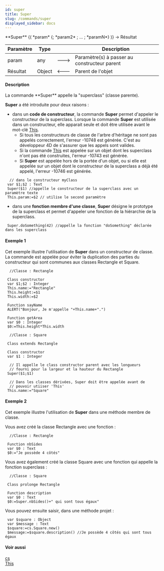 ```yaml
---
id: super
title: Super
slug: /commands/super
displayed_sidebar: docs
---
```


<!--REF #_command_.Super.Syntax-->**Super** {( *param* {; *param2* ; ... ; *paramN*} )} -> Résultat<!-- END REF-->
<!--REF #_command_.Super.Params-->
| Paramètre | Type |  | Description |
| --- | --- | --- | --- |
| param | any | &#x1F852; | Paramètre(s) à passer au constructeur parent |
| Résultat | Object | &#x1F850; | Parent de l'objet |

<!-- END REF-->

#### Description 

<!--REF #_command_.Super.Summary-->La commande **Super** appelle la "superclass" (classe parente).<!-- END REF--> 

**Super** a été introduite pour deux raisons : 

* dans un **code de constructeur**, la commande **Super** permet d'appeler le constructeur de la superclass. Lorsque la commande **Super** est utilisée dans un constructeur, elle apparait seule et doit être utilisée avant le mot-clé [This](this.md).
   * Si tous les constructeurs de classe de l'arbre d'héritage ne sont pas appelés correctement, l'erreur -10748 est générée. C'est au développeur 4D de s'assurer que les appels sont valides.
   * Si la commande [This](this.md) est appelée sur un objet dont les superclass n'ont pas été construites, l'erreur -10743 est générée.
   * Si **Super** est appelée hors de la portée d'un objet, ou si elle est appelée sur un objet dont le constructeur de la superclass a déjà été appelé, l'erreur -10746 est générée.

```4d
  // dans le constructeur myClass
 var $1;$2 : Text
 Super($1) //appelle le constructeur de la superclass avec un paramètre texte
 This.param:=$2 // utilise le second paramètre
```

* dans une **fonction membre d'une classe**, **Super** désigne le prototype de la superclass et permet d'appeler une fonction de la hiérarchie de la superclass.

```4d
 Super.doSomething(42) //appelle la fonction "doSomething" déclarée dans les superclass
```

#### Exemple 1 

Cet exemple illustre l'utilisation de **Super** dans un constructeur de classe. La commande est appelée pour éviter la duplication des parties du constructeur qui sont communes aux classes Rectangle et Square.

```4d
  //Classe : Rectangle
 
 Class constructor
 var $1;$2 : Integer
 This.name:="Rectangle"
 This.height:=$1
 This.width:=$2
 
 Function sayName
 ALERT("Bonjour, Je m'appelle "+This.name+".")
 
 Function getArea
 var $0 : Integer
 $0:=This.height*This.width
```

```4d
  //Classe : Square
 
 Class extends Rectangle
 
 Class constructor
 var $1 : Integer
 
  // Il appelle le class constructor parent avec les longueurs
  // fourni pour la largeur et la hauteur du Rectangle
 Super($1;$1)
 
  // Dans les classes dérivées, Super doit être appelée avant de 
  // pouvoir utiiser 'This'
 This.name:="Square"
```

#### Exemple 2 

Cet exemple illustre l'utilisation de **Super** dans une méthode membre de classe.

Vous avez créé la classe Rectangle avec une fonction :

```4d
  //Classe : Rectangle
 
 Function nbSides
 var $0 : Text
 $0:="Je possède 4 côtés"
```

Vous avez également créé la classe Square avec une fonction qui appelle la fonction superclass :

```4d
  //Classe : Square
 
 Class prolonge Rectangle
 
 Function description
 var $0 : Text
 $0:=Super.nbSides()+" qui sont tous égaux"
```

Vous pouvez ensuite saisir, dans une méthode projet :

```4d
 var $square : Object
 var $message : Text
 $square:=cs.Square.new()
 $message:=$square.description() //Je possède 4 côtés qui sont tous égaux
```

#### Voir aussi 

[cs](cs.md)  
[This](this.md)  